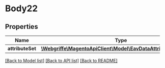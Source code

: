 # Body22

## Properties
Name | Type | Description | Notes
------------ | ------------- | ------------- | -------------
**attributeSet** | [**\Webgriffe\MagentoApiClient\Model\EavDataAttributeSetInterface**](EavDataAttributeSetInterface.md) |  | 

[[Back to Model list]](../README.md#documentation-for-models) [[Back to API list]](../README.md#documentation-for-api-endpoints) [[Back to README]](../README.md)


